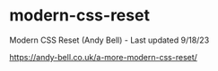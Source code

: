 # modern-css-reset
Modern CSS Reset (Andy Bell) - Last updated 9/18/23

https://andy-bell.co.uk/a-more-modern-css-reset/
